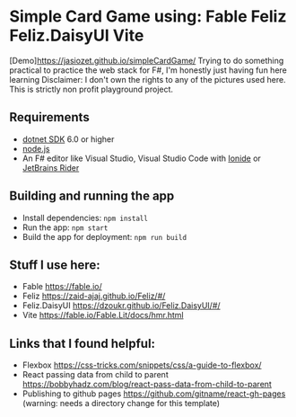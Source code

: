 # Simple Card Game using: Fable Feliz Feliz.DaisyUI Vite

[Demo]https://jasiozet.github.io/simpleCardGame/
Trying to do something practical to practice the web stack for F#, I'm honestly just having fun here learning
Disclaimer: I don't own the rights to any of the pictures used here. This is strictly non profit playground project.

## Requirements

* [dotnet SDK](https://www.microsoft.com/net/download/core) 6.0 or higher
* [node.js](https://nodejs.org)
* An F# editor like Visual Studio, Visual Studio Code with [Ionide](http://ionide.io/) or [JetBrains Rider](https://www.jetbrains.com/rider/)

## Building and running the app

* Install dependencies: `npm install`
* Run the app: `npm start`
* Build the app for deployment: `npm run build`

## Stuff I use here:
* Fable https://fable.io/
* Feliz https://zaid-ajaj.github.io/Feliz/#/
* Feliz.DaisyUI https://dzoukr.github.io/Feliz.DaisyUI/#/
* Vite https://fable.io/Fable.Lit/docs/hmr.html

## Links that I found helpful:
* Flexbox https://css-tricks.com/snippets/css/a-guide-to-flexbox/
* React passing data from child to parent https://bobbyhadz.com/blog/react-pass-data-from-child-to-parent
* Publishing to github pages https://github.com/gitname/react-gh-pages (warning: needs a directory change for this template)